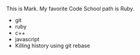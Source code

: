 This is Mark. My favorite Code School path is Ruby.
* git
* ruby
* c++
* javascript
* Killing history using git rebase
